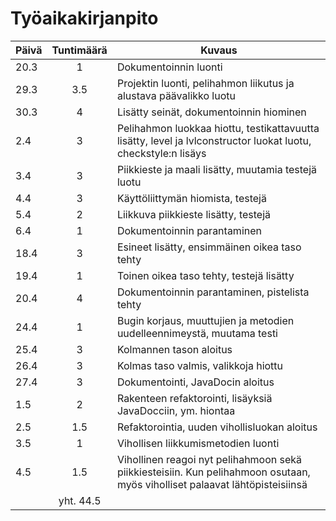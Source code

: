 # Työaikakirjanpito
| Päivä | Tuntimäärä | Kuvaus |
|-------|:----------:|--------|
| 20.3  | 1          | Dokumentoinnin luonti |
| 29.3  | 3.5        | Projektin luonti, pelihahmon liikutus ja alustava päävalikko luotu |
| 30.3  | 4          | Lisätty seinät, dokumentoinnin hiominen |
| 2.4   | 3          | Pelihahmon luokkaa hiottu, testikattavuutta lisätty, level ja lvlconstructor luokat luotu, checkstyle:n lisäys |
| 3.4   | 3          | Piikkieste ja maali lisätty, muutamia testejä luotu |
| 4.4   | 3          | Käyttöliittymän hiomista, testejä |
| 5.4   | 2          | Liikkuva piikkieste lisätty, testejä |
| 6.4   | 1          | Dokumentoinnin parantaminen |
| 18.4  | 3          | Esineet lisätty, ensimmäinen oikea taso tehty |
| 19.4  | 1          | Toinen oikea taso tehty, testejä lisätty |
| 20.4  | 4          | Dokumentoinnin parantaminen, pistelista tehty |
| 24.4  | 1          | Bugin korjaus, muuttujien ja metodien uudelleennimeystä, muutama testi |
| 25.4  | 3          | Kolmannen tason aloitus |
| 26.4  | 3          | Kolmas taso valmis, valikkoja hiottu |
| 27.4  | 3          | Dokumentointi, JavaDocin aloitus     |
| 1.5   | 2          | Rakenteen refaktorointi, lisäyksiä JavaDocciin, ym. hiontaa |
| 2.5   | 1.5        | Refaktorointia, uuden vihollisluokan aloitus |
| 3.5   | 1          | Vihollisen liikkumismetodien luonti |
| 4.5   | 1.5        | Vihollinen reagoi nyt pelihahmoon sekä piikkiesteisiin. Kun pelihahmoon osutaan, myös viholliset palaavat lähtöpisteisiinsä |
| | yht. 44.5 |

